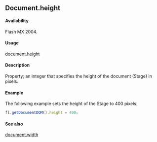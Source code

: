 ## Document.height

#### Availability

Flash MX 2004.

#### Usage

document.height

#### Description

Property; an integer that specifies the height of the document (Stage) in pixels.

#### Example

The following example sets the height of the Stage to 400 pixels:

```javascript
fl.getDocumentDOM().height = 400;

```

#### See also

[document.width](../Document_object/docu6182.md)

